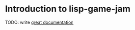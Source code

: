# Introduction to lisp-game-jam

TODO: write [great documentation](http://jacobian.org/writing/what-to-write/)
